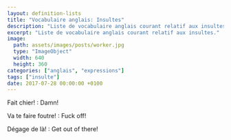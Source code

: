 ```yaml
---
layout: definition-lists
title: "Vocabulaire anglais: Insultes"
description: "Liste de vocabulaire anglais courant relatif aux insultes."
excerpt: "Liste de vocabulaire anglais courant relatif aux insultes."
image:
  path: assets/images/posts/worker.jpg
  type: "ImageObject"
  width: 640
  height: 360
categories: ["anglais", "expressions"]
tags: ["insulte"]
date: 2017-07-28 00:00:00 +0100
---
```


Fait chier!
: Damn!

Va te faire foutre!
: Fuck off!

Dégage de là!
: Get out of there!
